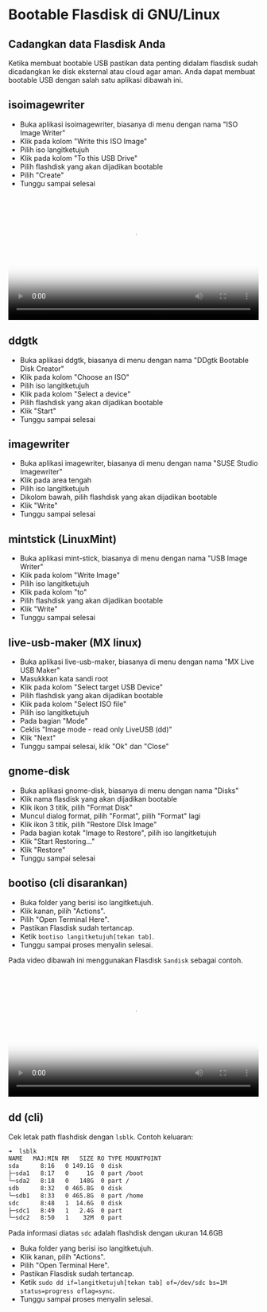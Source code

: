 # Bootable Flasdisk di GNU/Linux

## Cadangkan data Flasdisk Anda

Ketika membuat bootable USB pastikan data penting didalam flasdisk sudah dicadangkan ke disk eksternal atau cloud agar aman.
Anda dapat membuat bootable USB dengan salah satu aplikasi dibawah ini.

## isoimagewriter

- Buka aplikasi isoimagewriter, biasanya di menu dengan nama "ISO Image Writer"
- Klik pada kolom "Write this ISO Image"
- Pilih iso langitketujuh
- Klik pada kolom "To this USB Drive"
- Pilih flashdisk yang akan dijadikan bootable
- Pilih "Create"
- Tunggu sampai selesai

<video controls poster="../media/video/isoimagewriter-bootable-usb-langitketujuh.webp" style="position: relative; width: 100%; height: auto; border:0;" >
  <source src="../media/video/isoimagewriter-bootable-usb-langitketujuh.webm" type="video/webm">
</video>

## ddgtk

- Buka aplikasi ddgtk, biasanya di menu dengan nama "DDgtk Bootable Disk Creator"
- Klik pada kolom "Choose an ISO"
- Pilih iso langitketujuh
- Klik pada kolom "Select a device"
- Pilih flashdisk yang akan dijadikan bootable
- Klik "Start"
- Tunggu sampai selesai

## imagewriter

- Buka aplikasi imagewriter, biasanya di menu dengan nama "SUSE Studio Imagewriter"
- Klik pada area tengah
- Pilih iso langitketujuh
- Dikolom bawah, pilih flashdisk yang akan dijadikan bootable
- Klik "Write"
- Tunggu sampai selesai

## mintstick (LinuxMint)

- Buka aplikasi mint-stick, biasanya di menu dengan nama "USB Image Writer"
- Klik pada kolom "Write Image"
- Pilih iso langitketujuh
- Klik pada kolom "to"
- Pilih flashdisk yang akan dijadikan bootable
- Klik "Write"
- Tunggu sampai selesai

## live-usb-maker (MX linux)

- Buka aplikasi live-usb-maker, biasanya di menu dengan nama "MX Live USB Maker"
- Masukkkan kata sandi root
- Klik pada kolom "Select target USB Device"
- Pilih flashdisk yang akan dijadikan bootable
- Klik pada kolom "Select ISO file"
- Pilih iso langitketujuh
- Pada bagian "Mode"
- Ceklis "Image mode - read only LiveUSB (dd)"
- Klik "Next"
- Tunggu sampai selesai, klik "Ok" dan "Close"

## gnome-disk

- Buka aplikasi gnome-disk, biasanya di menu dengan nama "Disks"
- Klik nama flasdisk yang akan dijadikan bootable
- Klik ikon 3 titik, pilih "Format Disk"
- Muncul dialog format, pilih "Format", pilih "Format" lagi
- Klik ikon 3 titik, pilih "Restore DIsk Image"
- Pada bagian kotak "Image to Restore", pilih iso langitketujuh
- Klik "Start Restoring..."
- Klik "Restore"
- Tunggu sampai selesai

## bootiso (cli disarankan)

- Buka folder yang berisi iso langitketujuh.
- Klik kanan, pilih "Actions".
- Pilih "Open Terminal Here".
- Pastikan Flasdisk sudah tertancap.
- Ketik `bootiso langitketujuh[tekan tab]`.
- Tunggu sampai proses menyalin selesai.

Pada video dibawah ini menggunakan Flasdisk `Sandisk` sebagai contoh.

<video controls poster="../media/video/bootiso-bootable-usb-langitketujuh.webp" style="position: relative; width: 100%; height: auto; border:0;" >
  <source src="../media/video/bootiso-bootable-usb-langitketujuh.webm" type="video/webm">
</video>

## dd (cli)
Cek letak path flashdisk dengan `lsblk`.
Contoh keluaran:

```bash
➜  lsblk
NAME   MAJ:MIN RM   SIZE RO TYPE MOUNTPOINT
sda      8:16   0 149.1G  0 disk 
├─sda1   8:17   0     1G  0 part /boot
└─sda2   8:18   0   148G  0 part /
sdb      8:32   0 465.8G  0 disk 
└─sdb1   8:33   0 465.8G  0 part /home
sdc      8:48   1  14.6G  0 disk 
├─sdc1   8:49   1   2.4G  0 part 
└─sdc2   8:50   1    32M  0 part
```

Pada informasi diatas `sdc` adalah flashdisk dengan ukuran 14.6GB

- Buka folder yang berisi iso langitketujuh.
- Klik kanan, pilih "Actions".
- Pilih "Open Terminal Here".
- Pastikan Flasdisk sudah tertancap.
- Ketik `sudo dd if=langitketujuh[tekan tab] of=/dev/sdc bs=1M status=progress oflag=sync`.
- Tunggu sampai proses menyalin selesai.

